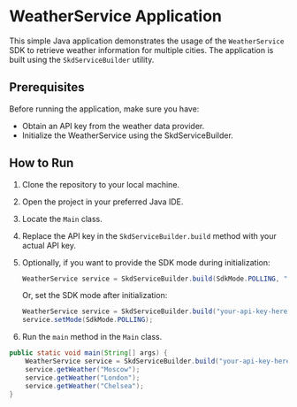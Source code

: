 # WeatherService Application

This simple Java application demonstrates the usage of the `WeatherService` SDK to retrieve weather information for multiple cities. The application is built using the `SkdServiceBuilder` utility.

## Prerequisites

Before running the application, make sure you have:

- Obtain an API key from the weather data provider.
-  Initialize the WeatherService using the SkdServiceBuilder.

## How to Run

1. Clone the repository to your local machine.
2. Open the project in your preferred Java IDE.
3. Locate the `Main` class.
4. Replace the API key in the `SkdServiceBuilder.build` method with your actual API key.
5. Optionally, if you want to provide the SDK mode during initialization:

    ```java
    WeatherService service = SkdServiceBuilder.build(SdkMode.POLLING, "your-api-key-here");
    ```

   Or, set the SDK mode after initialization:

    ```java
    WeatherService service = SkdServiceBuilder.build("your-api-key-here");
    service.setMode(SdkMode.POLLING);
    ```

6. Run the `main` method in the `Main` class.

```java
public static void main(String[] args) {
    WeatherService service = SkdServiceBuilder.build("your-api-key-here");
    service.getWeather("Moscow");
    service.getWeather("London");
    service.getWeather("Chelsea");
}
